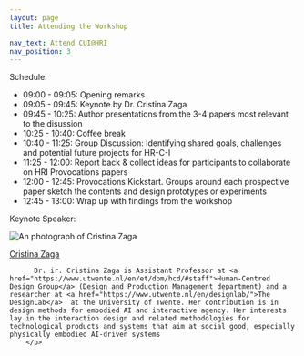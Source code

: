 ```yaml
---
layout: page
title: Attending the Workshop

nav_text: Attend CUI@HRI
nav_position: 3
---
```





Schedule:<br>
<ul>
<li>09:00 - 09:05: Opening remarks</li>
<li>09:05 - 09:45: Keynote by Dr. Cristina Zaga</li>
<li>09:45 - 10:25: Author presentations from the 3-4 papers most relevant to the disussion</li>
<li>10:25 - 10:40: Coffee break</li>
<li>10:40 - 11:25: Group Discussion: Identifying shared goals, challenges and potential future projects for HR-C-I</li>
<li>11:25 - 12:00: Report back & collect ideas for participants to collaborate on HRI Provocations papers</li>
<li>12:00 - 12:45: Provocations Kickstart. Groups around each prospective paper sketch the contents and design prototypes or experiments</li>
<li>12:45 - 13:00: Wrap up with findings from the workshop</li>
</ul>

Keynote Speaker:<br>

 <div class="d-flex my-5">
  <div class="flex-shrink-0">
    <img src="{{ "/assets/img/Zaga.png" | relative_url }}" alt="An photograph of Cristina Zaga" title="Cristina Zaga" class="organiser-image rounded">
  </div>
  <div class="flex-grow-1 ms-md-5 ms-3">
    <p>
    			<a href="https://www.cristinazaga.xyz/" title="Visit Cristina Zaga's website">Cristina Zaga</a>

          Dr. ir. Cristina Zaga is Assistant Professor at <a href="https://www.utwente.nl/en/et/dpm/hcd/#staff">Human-Centred Design Group</a> (Design and Production Management department) and a researcher at <a href="https://www.utwente.nl/en/designlab/">The DesignLab</a>  at the University of Twente. Her contribution is in design methods for embodied AI and interactive agency. Her interests lay in the interaction design and related methodologies for technological products and systems that aim at social good, especially physically embodied AI-driven systems
		</p>
  </div>
</div>

<!-- <table>
  <tr>
    <th>Themes</th>
    <th>Author(s)</th>
    <th>Title</th>
  </tr>
  {% for entry in site.data.papers %}
  <tr>
    <td>{{ entry.theme}}</td>
    <td></td>
    <td></td>
  </tr>
  {% for paper in entry.papers %}
  <tr>
    <td></td>
    <td>{{paper.authors}}</td>
    <td><a href="{{ paper.pdf | absolute_url }}" title="View the PDF of {{ paper.title }}">{{ paper.title }}</a></td>
  </tr>
   {% endfor %}

{% endfor %}
</table>
-->